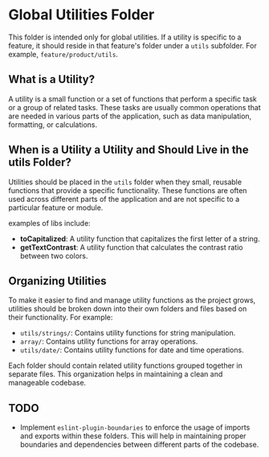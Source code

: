 # Global Utilities Folder

This folder is intended only for global utilities. If a utility is specific to a feature, it should reside in that feature's folder under a `utils` subfolder. For example, `feature/product/utils`.

## What is a Utility?

A utility is a small function or a set of functions that perform a specific task or a group of related tasks. These tasks are usually common operations that are needed in various parts of the application, such as data manipulation, formatting, or calculations.

## When is a Utility a Utility and Should Live in the utils Folder?

Utilities should be placed in the `utils` folder when they small, reusable functions that provide a specific functionality. These functions are often used across different parts of the application and are not specific to a particular feature or module.

examples of libs include:

-   **toCapitalized**: A utility function that capitalizes the first letter of a string.
-   **getTextContrast**: A utility function that calculates the contrast ratio between two colors.

## Organizing Utilities

To make it easier to find and manage utility functions as the project grows, utilities should be broken down into their own folders and files based on their functionality. For example:

-   `utils/strings/`: Contains utility functions for string manipulation.
-   `array/`: Contains utility functions for array operations.
-   `utils/date/`: Contains utility functions for date and time operations.

Each folder should contain related utility functions grouped together in separate files. This organization helps in maintaining a clean and manageable codebase.

## TODO

-   Implement `eslint-plugin-boundaries` to enforce the usage of imports and exports within these folders. This will help in maintaining proper boundaries and dependencies between different parts of the codebase.
